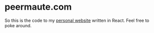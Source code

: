 # peermaute.com
So this is the code to my [personal website](https://peermaute.com/) written in React. Feel free to poke around.

